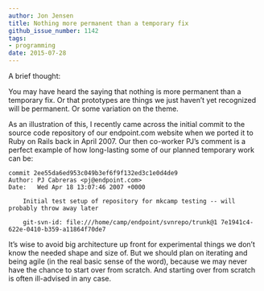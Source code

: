```yaml
---
author: Jon Jensen
title: Nothing more permanent than a temporary fix
github_issue_number: 1142
tags:
- programming
date: 2015-07-28
---
```




A brief thought:

You may have heard the saying that nothing is more permanent than a temporary fix. Or that prototypes are things we just haven’t yet recognized will be permanent. Or some variation on the theme.

As an illustration of this, I recently came across the initial commit to the source code repository of our endpoint.com website when we ported it to Ruby on Rails back in April 2007. Our then co-worker PJ’s comment is a perfect example of how long-lasting some of our planned temporary work can be:

```plain
commit 2ee55da6ed953c049b3ef6f9f132ed3c1e0d4de9
Author: PJ Cabreras <pj@endpoint.com>
Date:   Wed Apr 18 13:07:46 2007 +0000

    Initial test setup of repository for mkcamp testing -- will probably throw away later
    
    git-svn-id: file:///home/camp/endpoint/svnrepo/trunk@1 7e1941c4-622e-0410-b359-a11864f70de7

```

It’s wise to avoid big architecture up front for experimental things we don’t know the needed shape and size of. But we should plan on iterating and being agile (in the real basic sense of the word), because we may never have the chance to start over from scratch. And starting over from scratch is often ill-advised in any case.


